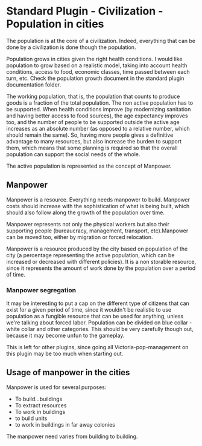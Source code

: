 # Standard Plugin - Civilization - Population in cities

The population is at the core of a civilization. Indeed, everything that can be done by a civilization is done though 
the population.

Population grows in cities given the right health conditions. I would like population to grow based on a realistic 
model, taking into account health conditions, access to food, economic classes, time passed between each turn, etc.
Check the population growth document in the standard plugin documentation folder.

The working population, that is, the population that counts to produce goods is a fraction of the total population. 
The non active population has to be supported. When health conditions improve (by modernizing sanitation and having 
better access to food sources), the age expectancy improves too, and the number of people to be supported outside the 
active age increases as an absolute number (as opposed to a relative number, which should remain the same). So, having 
more people gives a definitive advantage to many resources, but also increase the burden to support them, which means 
that some planning is required so that the overall population can support the social needs of the whole.

The active population is represented as the concept of Manpower.

## Manpower

Manpower is a resource. Everything needs manpower to build. Manpower costs should increase with the sophistication of 
what is being built, which should also follow along the growth of the population over time.

Manpower represents not only the physical workers but also their supporting people (bureaucracy, management, 
transport, etc).Manpower can be moved too, either by migration or forced relocation.

Manpower is a resource produced by the city based on population of the city (a percentage representing the active
population, which can be increased or decreased with different policies). It is a non storable resource, since it
represents the amount of work done by the population over a period of time.

### Manpower segregation

It may be interesting to put a cap on the different type of citizens that can exist for a given period of time, 
since it wouldn't be realistic to use population as a fungible resource that can be used for anything, unless we're 
talking about forced labor. Population can be divided on blue collar - white collar and other categories. 
This should be very carefully though out, because it may become unfun to the gameplay.

This is left for other plugins, since going all Victoria-pop-management on this plugin may be too much when starting out.

## Usage of manpower in the cities

Manpower is used for several purposes:
- To build...buildings
- To extract resources
- To work in buildings
- to build units
- to work in buildings in far away colonies 

The manpower need varies from building to building.